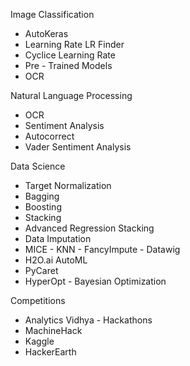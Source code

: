 Image Classification
* AutoKeras
* Learning Rate LR Finder
* Cyclice Learning Rate
* Pre - Trained Models
* OCR

Natural Language Processing
* OCR
* Sentiment Analysis
* Autocorrect
* Vader Sentiment Analysis

Data Science
* Target Normalization
* Bagging
* Boosting
* Stacking
* Advanced Regression Stacking
* Data Imputation
* MICE - KNN - FancyImpute - Datawig
* H2O.ai AutoML
* PyCaret
* HyperOpt - Bayesian Optimization


Competitions
* Analytics Vidhya - Hackathons
* MachineHack
* Kaggle
* HackerEarth
